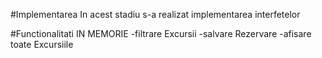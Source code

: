 #Implementarea
In acest stadiu s-a realizat implementarea interfetelor

#Functionalitati IN MEMORIE
-filtrare Excursii
-salvare Rezervare
-afisare toate Excursiile
